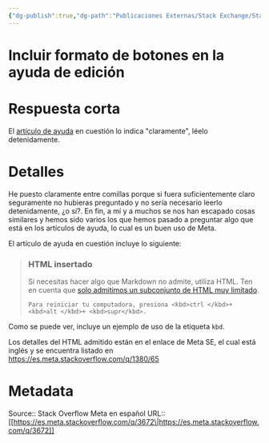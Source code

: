 ```yaml
---
{"dg-publish":true,"dg-path":"Publicaciones Externas/Stack Exchange/Stack Overflow en español/Stack Overflow en español Meta/es.meta.stackoverflow.com-3672.md","permalink":"/publicaciones-externas/stack-exchange/stack-overflow-en-espanol/stack-overflow-en-espanol-meta/es-meta-stackoverflow-com-3672/","title":"Incluir formato de botones en la ayuda de edición","hide":true,"noteIcon":"default","created":"2024-04-03T12:49:10.764-06:00","updated":"2024-04-05T16:44:03.757-06:00"}
---
```


# Incluir formato de botones en la ayuda de edición

# Respuesta corta
El [artículo de ayuda][1] en cuestión lo indica "claramente", léelo detenidamente.

# Detalles

He puesto claramente entre comillas porque si fuera suficientemente claro seguramente no hubieras preguntado y no sería necesario leerlo detenidamente, ¿o sí?. En fin, a mí y a muchos se nos han escapado cosas similares y hemos sido varios los que hemos pasado a preguntar algo que está en los artículos de ayuda, lo cual es un buen uso de Meta.

El artículo de ayuda en cuestión incluye lo siguiente:

> ### HTML insertado 
> Si necesitas hacer algo que Markdown no admite, utiliza HTML. Ten en cuenta que [solo admitimos un subconjunto de HTML muy limitado][2].
> 
> `Para reiniciar tu computadora, presiona <kbd>ctrl </kbd>+ <kbd>alt
> </kbd>+ <kbd>supr</kbd>.`

Como se puede ver, incluye un ejemplo de uso de la etiqueta `kbd`.

Los detalles del HTML admitido están en el enlace de Meta SE, el cual está inglés y se encuentra listado en https://es.meta.stackoverflow.com/q/1380/65


  [1]: https://es.stackoverflow.com/editing-help
  [2]: https://meta.stackexchange.com/questions/1777/what-html-tags-are-allowed

# Metadata
Source:: Stack Overflow Meta en español
URL:: [[https://es.meta.stackoverflow.com/q/3672\|https://es.meta.stackoverflow.com/q/3672]]

